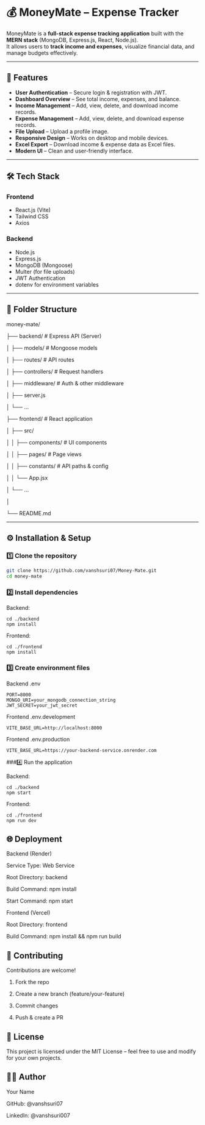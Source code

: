 # 💰 MoneyMate – Expense Tracker

MoneyMate is a **full-stack expense tracking application** built with the **MERN stack** (MongoDB, Express.js, React, Node.js).  
It allows users to **track income and expenses**, visualize financial data, and manage budgets effectively.

---

## 🚀 Features
- **User Authentication** – Secure login & registration with JWT.
- **Dashboard Overview** – See total income, expenses, and balance.
- **Income Management** – Add, view, delete, and download income records.
- **Expense Management** – Add, view, delete, and download expense records.
- **File Upload** – Upload a profile image.
- **Responsive Design** – Works on desktop and mobile devices.
- **Excel Export** – Download income & expense data as Excel files.
- **Modern UI** – Clean and user-friendly interface.

---

## 🛠️ Tech Stack
### **Frontend**
- React.js (Vite)
- Tailwind CSS
- Axios

### **Backend**
- Node.js
- Express.js
- MongoDB (Mongoose)
- Multer (for file uploads)
- JWT Authentication
- dotenv for environment variables

---

## 📂 Folder Structure

money-mate/

├── backend/ # Express API (Server)

│ ├── models/ # Mongoose models

│ ├── routes/ # API routes

│ ├── controllers/ # Request handlers 

│ ├── middleware/ # Auth & other middleware

│ ├── server.js

│ └── ...

├── frontend/ # React application

│ ├── src/

│ │ ├── components/ # UI components

│ │ ├── pages/ # Page views

│ │ ├── constants/ # API paths & config

│ │ └── App.jsx

│ └── ...

│

└── README.md



---

## ⚙️ Installation & Setup

### 1️⃣ Clone the repository
```bash
git clone https://github.com/vanshsuri07/Money-Mate.git
cd money-mate
```

### 2️⃣ Install dependencies

Backend:
```
cd ./backend
npm install
```

Frontend:
```
cd ./frontend
npm install
```

### 3️⃣ Create environment files
Backend .env
```
PORT=8000
MONGO_URI=your_mongodb_connection_string
JWT_SECRET=your_jwt_secret
```

Frontend .env.development
```
VITE_BASE_URL=http://localhost:8000
```
Frontend .env.production
```
VITE_BASE_URL=https://your-backend-service.onrender.com
```

###4️⃣ Run the application

Backend:
```
cd ./backend
npm start
```

Frontend:
```
cd ./frontend
npm run dev
```

## 🌐 Deployment
Backend (Render)

Service Type: Web Service

Root Directory: backend

Build Command: npm install

Start Command: npm start

Frontend (Vercel)

Root Directory: frontend

Build Command: npm install && npm run build


## 🤝 Contributing

Contributions are welcome!

1. Fork the repo

2. Create a new branch (feature/your-feature)

3. Commit changes

4. Push & create a PR


## 📜 License

This project is licensed under the MIT License – feel free to use and modify for your own projects.


## 👨‍💻 Author

Your Name

GitHub: @vanshsuri07

LinkedIn: @vanshsuri007


